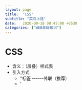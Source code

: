 ```yaml
---
layout: page
title:  "CSS"
subtitle: "菜鸟上路"
date:   2020-09-18 08:45:00 +0530
categories: ["WEB基础知识"]
---
```


# CSS

- 含义：（层叠）样式表
- 引入方式
    - '<link>'标签 ------外联（推荐）
    - '<style>'：在'<head>'标签中书写'<style>' -----内嵌（做测试）
    - '<style>'属性：style属性值就是css代码 ---- 内联（一般不使用 当你的属性临时添加这种二般情况）
- 书写规范
    - 选择器 你要为页面中的哪一块设置样式
    - 
```css
* {
    属性名：属性值
}

div {
    属性名：属性值
}

.table {
    属性名：属性值
}

#table {
    属性名：属性值
}

```
- 基础选择器
    - '*' 通配符选择器
    - 'tagName' 标签选择器 直接使用标签名
    - '.className' 类选择器 给标签添加一个class属性
    - '#idName' id选择器 给标签添加一个id属性 同一个id名在同一个页面中只可以出现一次（规范）
- 基础选择器的优先级 id > class > tag > *

## 常见属性整理

- 文本属性

- 边框属性

- 背景属性

- 盒子模型属性
    - 内边框属性
    - 外边框属性
    - display属性

- 布局属性
    - 表格布局（原始）
    - 定位布局
        - position属性
    - 浮动布局
        - float属性
    - 弹性盒子布局
        - display: flex
